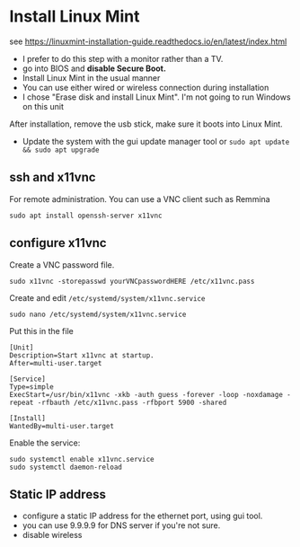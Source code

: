 # Install Linux Mint
see https://linuxmint-installation-guide.readthedocs.io/en/latest/index.html

- I prefer to do this step with a monitor rather than a TV.
- go into BIOS and **disable Secure Boot.**
- Install Linux Mint in the usual manner
- You can use either wired or wireless connection during installation
- I chose "Erase disk and install Linux Mint". I'm not going to run Windows on this unit

After installation, remove the usb stick, make sure it boots into Linux Mint.

- Update the system with the gui update manager tool or `sudo apt update && sudo apt upgrade`

## ssh and x11vnc
For remote administration. You can use a VNC client such as Remmina

```
sudo apt install openssh-server x11vnc
```

## configure x11vnc
Create a VNC password file.
```
sudo x11vnc -storepasswd yourVNCpasswordHERE /etc/x11vnc.pass
```
Create and edit `/etc/systemd/system/x11vnc.service`
```
sudo nano /etc/systemd/system/x11vnc.service
```
Put this in the file
```
[Unit]
Description=Start x11vnc at startup.
After=multi-user.target

[Service]
Type=simple
ExecStart=/usr/bin/x11vnc -xkb -auth guess -forever -loop -noxdamage -repeat -rfbauth /etc/x11vnc.pass -rfbport 5900 -shared

[Install]
WantedBy=multi-user.target
```
Enable the service:
```
sudo systemctl enable x11vnc.service
sudo systemctl daemon-reload
```

## Static IP address
- configure a static IP address for the ethernet port, using gui tool.
- you can use 9.9.9.9 for DNS server if you're not sure.
- disable wireless
